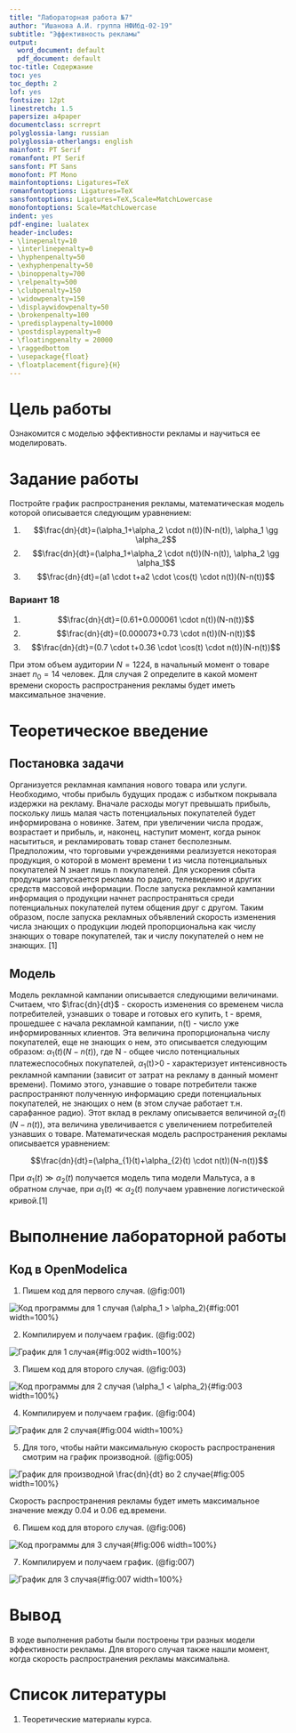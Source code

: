 ```yaml
---
title: "Лабораторная работа №7"
author: "Ишанова А.И. группа НФИбд-02-19"
subtitle: "Эффективность рекламы"
output:
  word_document: default
  pdf_document: default
toc-title: Содержание
toc: yes
toc_depth: 2
lof: yes
fontsize: 12pt
linestretch: 1.5
papersize: a4paper
documentclass: scrreprt
polyglossia-lang: russian
polyglossia-otherlangs: english
mainfont: PT Serif
romanfont: PT Serif
sansfont: PT Sans
monofont: PT Mono
mainfontoptions: Ligatures=TeX
romanfontoptions: Ligatures=TeX
sansfontoptions: Ligatures=TeX,Scale=MatchLowercase
monofontoptions: Scale=MatchLowercase
indent: yes
pdf-engine: lualatex
header-includes:
- \linepenalty=10
- \interlinepenalty=0
- \hyphenpenalty=50
- \exhyphenpenalty=50
- \binoppenalty=700
- \relpenalty=500
- \clubpenalty=150
- \widowpenalty=150
- \displaywidowpenalty=50
- \brokenpenalty=100
- \predisplaypenalty=10000
- \postdisplaypenalty=0
- \floatingpenalty = 20000
- \raggedbottom
- \usepackage{float}
- \floatplacement{figure}{H}
---
```


# Цель работы

Ознакомится с моделью эффективности рекламы и научиться ее моделировать.

# Задание работы

Постройте график распространения рекламы, математическая модель которой описывается следующим уравнением:

1. $$\frac{dn}{dt}=(\alpha_1+\alpha_2 \cdot n(t))(N-n(t)), \alpha_1 \gg \alpha_2$$
2. $$\frac{dn}{dt}=(\alpha_1+\alpha_2 \cdot n(t))(N-n(t)), \alpha_2 \gg \alpha_1$$
3. $$\frac{dn}{dt}=(a1 \cdot t+a2 \cdot \cos(t) \cdot n(t))(N-n(t))$$

### Вариант 18

1. $$\frac{dn}{dt}=(0.61+0.000061 \cdot n(t))(N-n(t))$$
2. $$\frac{dn}{dt}=(0.000073+0.73 \cdot n(t))(N-n(t))$$
3. $$\frac{dn}{dt}=(0.7 \cdot t+0.36 \cdot \cos(t) \cdot n(t))(N-n(t))$$

При этом объем аудитории $N=1224$, в начальный момент о товаре знает $n_0 = 14$ человек. Для случая 2 определите в какой момент времени скорость распространения рекламы будет иметь максимальное значение.

# Теоретическое введение

## Постановка задачи

Организуется рекламная кампания нового товара или услуги. Необходимо, чтобы прибыль будущих продаж с избытком покрывала издержки на рекламу. Вначале расходы могут превышать прибыль, поскольку лишь малая часть потенциальных покупателей будет информирована о новинке. Затем, при увеличении числа продаж, возрастает и прибыль, и, наконец, наступит момент, когда рынок насытиться, и рекламировать товар станет бесполезным.
Предположим, что торговыми учреждениями реализуется некоторая продукция, о которой в момент времени t из числа потенциальных покупателей N знает лишь n покупателей. Для ускорения сбыта продукции запускается реклама по радио, телевидению и других средств массовой информации. После запуска рекламной кампании информация о продукции начнет распространяться среди потенциальных покупателей путем общения друг с другом. Таким образом, после запуска рекламных объявлений скорость изменения числа знающих о продукции людей пропорциональна как числу знающих о товаре покупателей, так и числу покупателей о нем не знающих. [1]

## Модель

Модель рекламной кампании описывается следующими величинами. Считаем, что $\frac{dn}{dt}$ - скорость изменения со временем числа потребителей, узнавших о товаре и готовых его купить, t - время, прошедшее с начала рекламной кампании, n(t) - число уже информированных клиентов. Эта величина пропорциональна числу покупателей, еще не знающих о нем, это описывается следующим образом: $\alpha_1(t)(N-n(t))$, где N - общее число потенциальных платежеспособных покупателей, $\alpha_1$(t)>0 - характеризует интенсивность рекламной кампании (зависит от затрат на рекламу в данный момент времени). Помимо этого, узнавшие о товаре потребители также распространяют полученную информацию среди потенциальных покупателей, не знающих о нем (в этом случае работает т.н. сарафанное радио). Этот вклад в рекламу описывается величиной $\alpha_2(t)(N-n(t))$, эта величина увеличивается с увеличением потребителей узнавших о товаре. Математическая модель распространения рекламы описывается уравнением:

$$\frac{dn}{dt}=(\alpha_{1}(t)+\alpha_{2}(t) \cdot n(t))(N-n(t))$$

При $\alpha_1(t) \gg \alpha_2(t)$ получается модель типа модели Мальтуса, а в обратном случае, при $\alpha_1(t) \ll \alpha_2(t)$ получаем уравнение логистической кривой.[1]

# Выполнение лабораторной работы

## Код в OpenModelica

1. Пишем код для первого случая. (@fig:001)

![Код программы для 1 случая ($\alpha_1 > \alpha_2$)](c-1.png){#fig:001 width=100%}

2. Компилируем и получаем график. (@fig:002)

![График для 1 случая](g-1.png){#fig:002 width=100%}

3. Пишем код для второго случая. (@fig:003)

![Код программы для 2 случая ($\alpha_1 < \alpha_2$)](c-2.png){#fig:003 width=100%}

4. Компилируем и получаем график. (@fig:004)

![График для 2 случая](g-2.png){#fig:004 width=100%}

5. Для того, чтобы найти максимальную скорость распространения смотрим на график производной. (@fig:005)

![График для производной $\frac{dn}{dt}$ во 2 случае](g-2-2.png){#fig:005 width=100%}

Скорость распространения рекламы будет иметь максимальное значение между $0.04$ и $0.06$ ед.времени.

6. Пишем код для второго случая. (@fig:006)

![Код программы для 3 случая](c-3.png){#fig:006 width=100%}

7. Компилируем и получаем график. (@fig:007)

![График для 3 случая](g-3.png){#fig:007 width=100%}

# Вывод

В ходе выполнения работы были построены три разных модели эффективности рекламы. Для второго случая также нашли момент, когда скорость распространения рекламы максимальна.

# Список литературы

1. Теоретические материалы курса.
